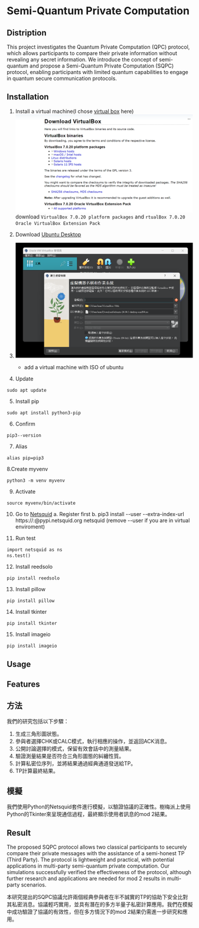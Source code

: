 # Semi-Quantum Private Computation

## Distription

This project investigates the Quantum Private Computation (QPC) protocol, which allows participants to compare their private information without revealing any secret information. We introduce the concept of semi-quantum and propose a Semi-Quantum Private Computation (SQPC) protocol, enabling participants with limited quantum capabilities to engage in quantum secure communication protocols.

## Installation
1. Install a virtual machine(I chose [virtual box](https://www.virtualbox.org/wiki/Downloads) here)
    ![alt text](README-pics/image.png)
    download `VirtualBox 7.0.20 platform packages` and `rtualBox 7.0.20 Oracle VirtualBox Extension Pack`

2. Download [Ubuntu Desktop](https://ubuntu.com/download)

3. ![alt text](README-pics/image-1.png)
    - add a virtual machine with ISO of ubuntu

4. Update
```
sudo apt update
```

5. Install pip
```
sudo apt install python3-pip
```

6. Confirm
```
pip3--version
```

7. Alias
```
alias pip=pip3
```

8.Create myvenv
```
python3 -m venv myvenv
```

9. Activate
```
source myvenv/bin/activate
```

10. Go to [Netsquid](https://netsquid.org/)
    a. Register first
    b. pip3 install --user --extra-index-url https://<username>:<password>@pypi.netsquid.org netsquid (remove --user if you are in virtual enviroment)

11. Run test
```
import netsquid as ns
ns.test()
```

12. Install reedsolo
```
pip install reedsolo
```

13. Install pillow
```
pip install pillow
```

14. Install tkinter
```
pip install tkinter
```

15. Install imageio
```
pip install imageio
```
## Usage

## Features

## 方法

我們的研究包括以下步驟：
1. 生成三角形圖狀態。
2. 參與者選擇CHK或CALC模式，執行相應的操作，並返回ACK消息。
3. 公開討論選擇的模式，保留有效會話中的測量結果。
4. 驗證測量結果是否符合三角形圖態的糾纏性質。
5. 計算私密位序列，並將結果通過經典通道發送給TP。
6. TP計算最終結果。

## 模擬

我們使用Python的Netsquid套件進行模擬，以驗證協議的正確性。樹梅派上使用Python的Tkinter來呈現通信過程，最終顯示使用者訊息的mod 2結果。

## Result

The proposed SQPC protocol allows two classical participants to securely compare their private messages with the assistance of a semi-honest TP (Third Party). The protocol is lightweight and practical, with potential applications in multi-party semi-quantum private computation. Our simulations successfully verified the effectiveness of the protocol, although further research and applications are needed for mod 2 results in multi-party scenarios.

本研究提出的SQPC協議允許兩個經典參與者在半不誠實的TP的協助下安全比對其私密消息。協議輕巧實用，並具有潛在的多方半量子私密計算應用。我們在模擬中成功驗證了協議的有效性，但在多方情況下的mod 2結果仍需進一步研究和應用。

